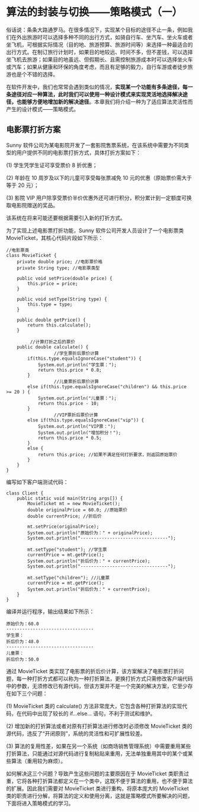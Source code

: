 # 算法的封装与切换——策略模式（一）  

俗话说：条条大路通罗马。在很多情况下，实现某个目标的途径不止一条，例如我们在外出旅游时可以选择多种不同的出行方式，如骑自行车、坐汽车、坐火车或者坐飞机，可根据实际情况（目的地、旅游预算、旅游时间等）来选择一种最适合的出行方式。在制订旅行计划时，如果目的地较远、时间不多，但不差钱，可以选择坐飞机去旅游；如果目的地虽远、但假期长、且需控制旅游成本时可以选择坐火车或汽车；如果从健康和环保的角度考虑，而且有足够的毅力，自行车游或者徒步旅游也是个不错的选择。  

在软件开发中，我们也常常会遇到类似的情况，**实现某一个功能有多条途径，每一条途径对应一种算法，此时我们可以使用一种设计模式来实现灵活地选择解决途径，也能够方便地增加新的解决途径**。本章我们将介绍一种为了适应算法灵活性而产生的设计模式——策略模式。  

## 电影票打折方案  

Sunny 软件公司为某电影院开发了一套影院售票系统，在该系统中需要为不同类型的用户提供不同的电影票打折方式，具体打折方案如下：  

(1) 学生凭学生证可享受票价 8 折优惠；  

(2) 年龄在 10 周岁及以下的儿童可享受每张票减免 10 元的优惠（原始票价需大于等于 20 元）；  

(3) 影院 VIP 用户除享受票价半价优惠外还可进行积分，积分累计到一定额度可换取电影院赠送的奖品。  

该系统在将来可能还要根据需要引入新的打折方式。  

为了实现上述电影票打折功能，Sunny 软件公司开发人员设计了一个电影票类 MovieTicket，其核心代码片段如下所示：

```
//电影票类
class MovieTicket {
	private double price; //电影票价格
	private String type; //电影票类型
	
	public void setPrice(double price) {
		this.price = price;
	}
	
	public void setType(String type) {
		this.type = type;
	}
	
	public double getPrice() {
		return this.calculate();
	}
	
         //计算打折之后的票价
	public double calculate() {
                  //学生票折后票价计算
		if(this.type.equalsIgnoreCase("student")) {
			System.out.println("学生票：");
		    return this.price * 0.8;
		}
                  //儿童票折后票价计算
		else if(this.type.equalsIgnoreCase("children") && this.price >= 20 ) {
			System.out.println("儿童票：");
		    return this.price - 10;
		}
                  //VIP票折后票价计算
		else if(this.type.equalsIgnoreCase("vip")) {
			System.out.println("VIP票：");
		    System.out.println("增加积分！");
			return this.price * 0.5;
		}
		else {
			return this.price; //如果不满足任何打折要求，则返回原始票价
		}
	}
}
```

编写如下客户端测试代码：  

```
class Client {
	public static void main(String args[]) {
		MovieTicket mt = new MovieTicket();
		double originalPrice = 60.0; //原始票价
		double currentPrice; //折后价
		
		mt.setPrice(originalPrice);
		System.out.println("原始价为：" + originalPrice);
		System.out.println("---------------------------------");
			
		mt.setType("student"); //学生票
		currentPrice = mt.getPrice();
		System.out.println("折后价为：" + currentPrice);
		System.out.println("---------------------------------");
		
		mt.setType("children"); //儿童票
		currentPrice = mt.getPrice();
		System.out.println("折后价为：" + currentPrice);
	}
}
```

编译并运行程序，输出结果如下所示：

```
原始价为：60.0
---------------------------------
学生票：
折后价为：48.0
---------------------------------
儿童票：
折后价为：50.0
```

通过 MovieTicket 类实现了电影票的折后价计算，该方案解决了电影票打折问题，每一种打折方式都可以称为一种打折算法，更换打折方式只需修改客户端代码中的参数，无须修改已有源代码，但该方案并不是一个完美的解决方案，它至少存在如下三个问题：  

(1) MovieTicket 类的 calculate() 方法非常庞大，它包含各种打折算法的实现代码，在代码中出现了较长的 if…else… 语句，不利于测试和维护。  

(2) 增加新的打折算法或者对原有打折算法进行修改时必须修改 MovieTicket 类的源代码，违反了“开闭原则”，系统的灵活性和可扩展性较差。  

(3) 算法的复用性差，如果在另一个系统（如商场销售管理系统）中需要重用某些打折算法，只能通过对源代码进行复制粘贴来重用，无法单独重用其中的某个或某些算法（重用较为麻烦）。  

如何解决这三个问题？导致产生这些问题的主要原因在于 MovieTicket 类职责过重，它将各种打折算法都定义在一个类中，这既不便于算法的重用，也不便于算法的扩展。因此我们需要对 MovieTicket 类进行重构，将原本庞大的 MovieTicket 类的职责进行分解，将算法的定义和使用分离，这就是策略模式所要解决的问题，下面将进入策略模式的学习。